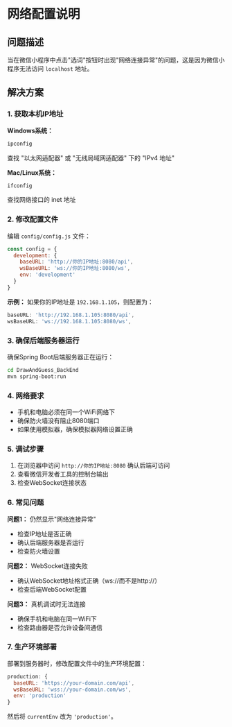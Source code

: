# 网络配置说明

## 问题描述
当在微信小程序中点击"选词"按钮时出现"网络连接异常"的问题，这是因为微信小程序无法访问 `localhost` 地址。

## 解决方案

### 1. 获取本机IP地址

**Windows系统：**
```bash
ipconfig
```
查找 "以太网适配器" 或 "无线局域网适配器" 下的 "IPv4 地址"

**Mac/Linux系统：**
```bash
ifconfig
```
查找网络接口的 inet 地址

### 2. 修改配置文件

编辑 `config/config.js` 文件：

```javascript
const config = {
  development: {
    baseURL: 'http://你的IP地址:8080/api',
    wsBaseURL: 'ws://你的IP地址:8080/ws',
    env: 'development'
  }
}
```

**示例：**
如果你的IP地址是 `192.168.1.105`，则配置为：
```javascript
baseURL: 'http://192.168.1.105:8080/api',
wsBaseURL: 'ws://192.168.1.105:8080/ws',
```

### 3. 确保后端服务器运行

确保Spring Boot后端服务器正在运行：
```bash
cd DrawAndGuess_BackEnd
mvn spring-boot:run
```

### 4. 网络要求

- 手机和电脑必须在同一个WiFi网络下
- 确保防火墙没有阻止8080端口
- 如果使用模拟器，确保模拟器网络设置正确

### 5. 调试步骤

1. 在浏览器中访问 `http://你的IP地址:8080` 确认后端可访问
2. 查看微信开发者工具的控制台输出
3. 检查WebSocket连接状态

### 6. 常见问题

**问题1：** 仍然显示"网络连接异常"
- 检查IP地址是否正确
- 确认后端服务器是否运行
- 检查防火墙设置

**问题2：** WebSocket连接失败
- 确认WebSocket地址格式正确（ws://而不是http://）
- 检查后端WebSocket配置

**问题3：** 真机调试时无法连接
- 确保手机和电脑在同一WiFi下
- 检查路由器是否允许设备间通信

### 7. 生产环境部署

部署到服务器时，修改配置文件中的生产环境配置：
```javascript
production: {
  baseURL: 'https://your-domain.com/api',
  wsBaseURL: 'wss://your-domain.com/ws',
  env: 'production'
}
```

然后将 `currentEnv` 改为 `'production'`。